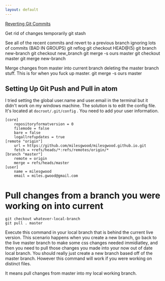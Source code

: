 ```yaml
---
layout: default
---
```


[Reverting Git Commits](https://stackoverflow.com/questions/34519665/how-to-move-head-back-to-a-previous-location-detached-head/34519716#34519716)

Get rid of changes temporarily
git stash

See all of the recent commits and revert to a previous branch ignoring lots of commits (BAD IN GROUPS)
git reflog
git checkout HEAD@(5)
git branch new-branch
git checkout new_branch
git merge -s ours master
git checkout master
git merge new-branch

Merge changes from master into current branch deleting the master branch stuff. This is for when you fuck up master.
git merge -s ours master

## Setting Up Git Push and Pull in atom

I tried setting the global user.name and user.email in the terminal but it didn't work on my windows machine. The solution is to edit the config file. It's located at `docroot/.git/config` . You need to add your user information.

```
[core]
	repositoryformatversion = 0
	filemode = false
	bare = false
	logallrefupdates = true
[remote "origin"]
	url = https://github.com/milesgwood/milesgwood.github.io.git
	fetch = +refs/heads/*:refs/remotes/origin/*
[branch "master"]
	remote = origin
	merge = refs/heads/master
[user]
	name = milesgwood
	email = miles.gwood@gmail.com
```

# Pull changes from a branch you were working on into current

```
git checkout whatever-local-branch
git pull . master
```

Execute this command in your local branch that is behind the current live version. This scenario happens when you create a new branch, go back to the live master branch to make some css changes needed immidiatley, and then you need to pull those changes you made into your now out of date local branch. You should really just create a new branch based off of the master branch. However this command will work if you were working on distinct files.

It means pull changes from master into my local working branch. 
